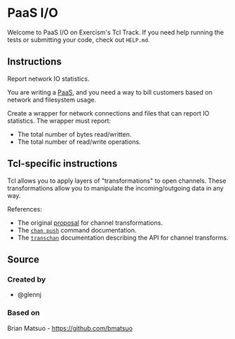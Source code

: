 # PaaS I/O

Welcome to PaaS I/O on Exercism's Tcl Track.
If you need help running the tests or submitting your code, check out `HELP.md`.

## Instructions

Report network IO statistics.

You are writing a [PaaS][paas], and you need a way to bill customers based on network and filesystem usage.

Create a wrapper for network connections and files that can report IO statistics.
The wrapper must report:

- The total number of bytes read/written.
- The total number of read/write operations.

[paas]: https://en.wikipedia.org/wiki/Platform_as_a_service

## Tcl-specific instructions

Tcl allows you to apply layers of "transformations" to open channels.
These transformations allow you to manipulate the incoming/outgoing data in any way.

References:

* The original [proposal][tip230] for channel transformations.
* The [`chan push`][chan] command documentation.
* The [`transchan`][transchan] documentation describing the API for channel transforms.

[tip230]: https://core.tcl-lang.org/tips/doc/trunk/tip/230.md
[transchan]: https://www.tcl-lang.org/man/tcl9.0/TclCmd/transchan.html
[chan]: https://www.tcl-lang.org/man/tcl9.0/TclCmd/chan.html#M33

## Source

### Created by

- @glennj

### Based on

Brian Matsuo - https://github.com/bmatsuo